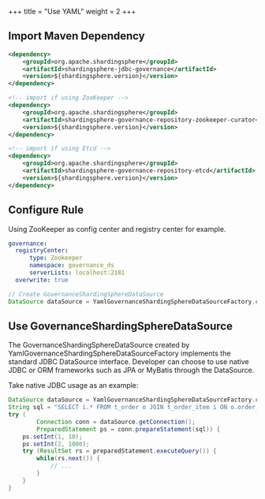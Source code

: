 +++
title = "Use YAML"
weight = 2
+++

## Import Maven Dependency

```xml
<dependency>
    <groupId>org.apache.shardingsphere</groupId>
    <artifactId>shardingsphere-jdbc-governance</artifactId>
    <version>${shardingsphere.version}</version>
</dependency>

<!-- import if using ZooKeeper -->
<dependency>
    <groupId>org.apache.shardingsphere</groupId>
    <artifactId>shardingsphere-governance-repository-zookeeper-curator</artifactId>
    <version>${shardingsphere.version}</version>
</dependency>

<!-- import if using Etcd -->
<dependency>
    <groupId>org.apache.shardingsphere</groupId>
    <artifactId>shardingsphere-governance-repository-etcd</artifactId>
    <version>${shardingsphere.version}</version>
</dependency>
```

## Configure Rule

Using ZooKeeper as config center and registry center for example.

```yaml
governance:
  registryCenter:
      type: Zookeeper
      namespace: governance_ds
      serverLists: localhost:2181
  overwrite: true
```

```java
// Create GovernanceShardingSphereDataSource
DataSource dataSource = YamlGovernanceShardingSphereDataSourceFactory.createDataSource(yamlFile);
```

## Use GovernanceShardingSphereDataSource

The GovernanceShardingSphereDataSource created by YamlGovernanceShardingSphereDataSourceFactory implements the standard JDBC DataSource interface.
Developer can choose to use native JDBC or ORM frameworks such as JPA or MyBatis through the DataSource.

Take native JDBC usage as an example:

```java
DataSource dataSource = YamlGovernanceShardingSphereDataSourceFactory.createDataSource(yamlFile);
String sql = "SELECT i.* FROM t_order o JOIN t_order_item i ON o.order_id=i.order_id WHERE o.user_id=? AND o.order_id=?";
try (
        Connection conn = dataSource.getConnection();
        PreparedStatement ps = conn.prepareStatement(sql)) {
    ps.setInt(1, 10);
    ps.setInt(2, 1000);
    try (ResultSet rs = preparedStatement.executeQuery()) {
        while(rs.next()) {
            // ...
        }
    }
}
```
